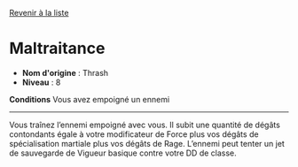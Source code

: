 [Revenir à la liste](list.md)

# Maltraitance

 * **Nom d'origine** : Thrash
 * **Niveau** : 8


<p><strong>Conditions</strong> Vous avez empoigné un ennemi</p>
<hr>
<p>Vous traînez l’ennemi empoigné avec vous. Il subit une quantité de dégâts contondants égale à votre modificateur de Force plus vos dégâts de spécialisation martiale plus vos dégâts de Rage. L’ennemi peut tenter un jet de sauvegarde de Vigueur basique contre votre DD de classe.</p>